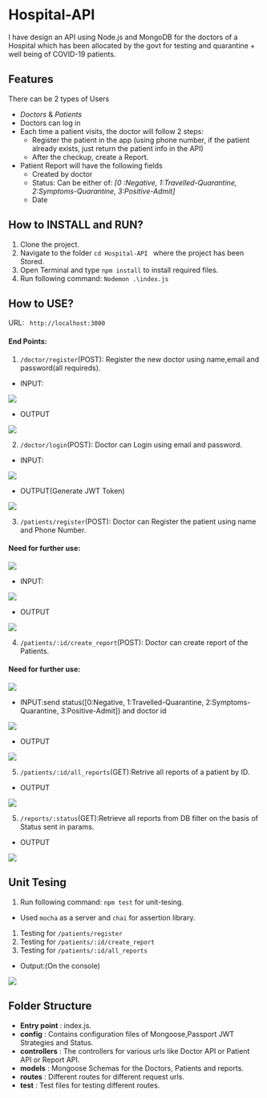 # Hospital-API

I have design an API using Node.js and MongoDB for the doctors of a Hospital which has been allocated by the govt for testing and quarantine + well being of COVID-19 patients.

## Features

There can be 2 types of Users
- *Doctors* & *Patients*
- Doctors can log in
- Each time a patient visits, the doctor will follow 2 steps:
    - Register the patient in the app (using phone number, if the patient already exists, just return the patient info in the API)
    - After the checkup, create a Report.
- Patient Report will have the following fields
    - Created by doctor
    - Status: Can be either of: *[0 :Negative, 1:Travelled-Quarantine, 2:Symptoms-Quarantine, 3:Positive-Admit]*
    - Date

## How to INSTALL and RUN?

1. Clone the project.
2. Navigate to the folder `cd Hospital-API ` where the project has been Stored.
3. Open Terminal and type `npm install` to install required files.
4. Run following command: `Nodemon .\index.js `

## How to USE?

URL: ` http://localhost:3000`

#### End Points:
1. `/doctor/register`(POST): Register the new doctor using name,email and password(all requireds).
- INPUT:

![](/Images/1.JPG)

- OUTPUT

![](/Images/2.JPG)

2. `/doctor/login`(POST): Doctor can Login using email and password.

- INPUT:

![](/Images/3.JPG)

- OUTPUT(Generate JWT Token)

![](/Images/4.JPG)

3. `/patients/register`(POST): Doctor can Register the patient using name and Phone Number.

#### Need for further use:

![](/Images/5.JPG)

- INPUT:

![](/Images/6.JPG)

- OUTPUT

![](/Images/7.JPG)

4. `/patients/:id/create_report`(POST): Doctor can create report of the Patients.

#### Need for further use:

![](/Images/8.JPG)

- INPUT:send status([0:Negative, 1:Travelled-Quarantine, 2:Symptoms-Quarantine, 3:Positive-Admit]) and doctor id 

![](/Images/9.JPG)

- OUTPUT

![](/Images/10.JPG)

5. `/patients/:id/all_reports`(GET):Retrive all reports of a patient by ID.

- OUTPUT

![](/Images/11.JPG)

5. `/reports/:status`(GET):Retrieve all reports from DB filter on the basis of Status sent in params.

- OUTPUT 

![](/Images/12.JPG)

## Unit Tesing 

1. Run following command: `npm test` for unit-tesing.
 
- Used `mocha` as a server and `chai` for assertion library.

1. Testing for `/patients/register`
2. Testing for `/patients/:id/create_report`
3. Testing for `/patients/:id/all_reports`

- Output:(On the console)

![](/Images/13.JPG)

## Folder Structure
- **Entry point** : index.js.
- **config** : Contains configuration files of Mongoose,Passport JWT Strategies and Status.
- **controllers** : The controllers for various urls like Doctor API or Patient API or Report API.
- **models** : Mongoose Schemas for the Doctors, Patients and reports.
- **routes** : Different routes for different request urls.
- **test** : Test files for testing different routes.



